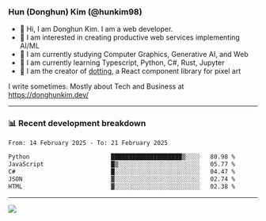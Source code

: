 ### Hun (Donghun) Kim (@hunkim98)

- 👋 Hi, I am Donghun Kim. I am a web developer. 
- 🤔 I am interested in creating productive web services implementing AI/ML
- 🔭 I am currently studying Computer Graphics, Generative AI, and Web 
- 🌱 I am currently learning Typescript, Python, C#, Rust, Jupyter
- 🎨 I am the creator of [dotting](https://github.com/hunkim98/dotting), a React component library for pixel art

I write sometimes. Mostly about Tech and Business at https://donghunkim.dev/

---
### 📊 Recent development breakdown
<!--START_SECTION:waka-->

```txt
From: 14 February 2025 - To: 21 February 2025

Python                       ████████████████████▒░░░░   80.98 %
JavaScript                   █▒░░░░░░░░░░░░░░░░░░░░░░░   05.77 %
C#                           █░░░░░░░░░░░░░░░░░░░░░░░░   04.47 %
JSON                         ▓░░░░░░░░░░░░░░░░░░░░░░░░   02.74 %
HTML                         ▓░░░░░░░░░░░░░░░░░░░░░░░░   02.38 %
```

<!--END_SECTION:waka-->
---

<!-- <div align='center'> -->
  <img align="center" src="https://github-readme-stats.vercel.app/api?username=hunkim98&theme=dark&show_icons=true"/>
<!-- </div> -->
<!--
**hunkim98/hunkim98** is a ✨ _special_ ✨ repository because its `README.md` (this file) appears on your GitHub profile.

Here are some ideas to get you started:

- 🔭 I’m currently working on ...
- 🌱 I’m currently learning ...
- 👯 I’m looking to collaborate on ...
- 🤔 I’m looking for help with ...
- 💬 Ask me about ...
- 📫 How to reach me: ...
- 😄 Pronouns: ...
- ⚡ Fun fact: ...
-->
